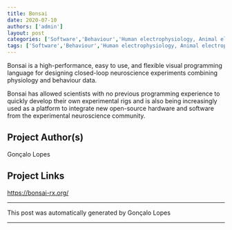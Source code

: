 ```yaml
---
title: Bonsai
date: 2020-07-10
authors: ['admin']
layout: post
categories: ['Software','Behaviour','Human electrophysiology, Animal electrophysiology']
tags: ['Software','Behaviour','Human electrophysiology, Animal electrophysiology']
---
```

Bonsai is a high-performance, easy to use, and flexible visual programming language for designing closed-loop neuroscience experiments combining physiology and behaviour data.

Bonsai has allowed scientists with no previous programming experience to quickly develop their own experimental rigs and is also being increasingly used as a platform to integrate new open-source hardware and software from the experimental neuroscience community.

## Project Author(s)
Gonçalo Lopes
## Project Links
https://bonsai-rx.org/
***
This post was automatically generated by
Gonçalo Lopes
***
